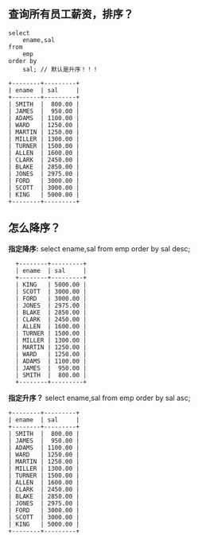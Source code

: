 ## 查询所有员工薪资，排序？
	select 
		ename,sal
	from
		emp
	order by
		sal; // 默认是升序！！！

	+--------+---------+
	| ename  | sal     |
	+--------+---------+
	| SMITH  |  800.00 |
	| JAMES  |  950.00 |
	| ADAMS  | 1100.00 |
	| WARD   | 1250.00 |
	| MARTIN | 1250.00 |
	| MILLER | 1300.00 |
	| TURNER | 1500.00 |
	| ALLEN  | 1600.00 |
	| CLARK  | 2450.00 |
	| BLAKE  | 2850.00 |
	| JONES  | 2975.00 |
	| FORD   | 3000.00 |
	| SCOTT  | 3000.00 |
	| KING   | 5000.00 |
	+--------+---------+

## 怎么降序？

   **指定降序:**
	select 
		ename,sal
	from
		emp
	order by
		sal desc;

      +--------+---------+
      | ename  | sal     |
      +--------+---------+
      | KING   | 5000.00 |
      | SCOTT  | 3000.00 |
      | FORD   | 3000.00 |
      | JONES  | 2975.00 |
      | BLAKE  | 2850.00 |
      | CLARK  | 2450.00 |
      | ALLEN  | 1600.00 |
      | TURNER | 1500.00 |
      | MILLER | 1300.00 |
      | MARTIN | 1250.00 |
      | WARD   | 1250.00 |
      | ADAMS  | 1100.00 |
      | JAMES  |  950.00 |
      | SMITH  |  800.00 |
      +--------+---------+

**指定升序？**
	select 
		ename,sal
	from
		emp
	order by
		sal asc;

    +--------+---------+
    | ename  | sal     |
    +--------+---------+
    | SMITH  |  800.00 |
    | JAMES  |  950.00 |
    | ADAMS  | 1100.00 |
    | WARD   | 1250.00 |
    | MARTIN | 1250.00 |
    | MILLER | 1300.00 |
    | TURNER | 1500.00 |
    | ALLEN  | 1600.00 |
    | CLARK  | 2450.00 |
    | BLAKE  | 2850.00 |
    | JONES  | 2975.00 |
    | FORD   | 3000.00 |
    | SCOTT  | 3000.00 |
    | KING   | 5000.00 |
    +--------+---------+
